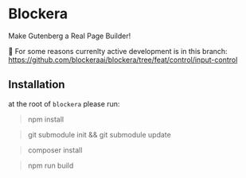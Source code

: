 # Blockera
Make Gutenberg a Real Page Builder!

🚨 For some reasons currenlty active development is in this branch: https://github.com/blockeraai/blockera/tree/feat/control/input-control

## Installation

at the root of `blockera` please run:

>npm install

>git submodule init && git submodule update

>composer install

> npm run build 


